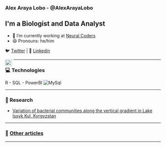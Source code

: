 ### Alex Araya Lobo - @AlexArayaLobo

## I'm a Biologist and Data Analyst


- 🔭 I’m currently working at [Neural Coders][website]
- 😄 Pronouns: he/him


🐦 [Twitter][twitter] |  👔 [Linkedin][linkedin]

[twitter]: https://twitter.com/alexaraya_27
[linkedin]: https://www.linkedin.com/in/alex-araya-lobo-184b6b196/
<img align="left" style="margin-right:5px" alt="Linkedin" width="22px" src="https://image.flaticon.com/icons/png/512/174/174857.png" />

---

### 💻 Technologies
R - SQL - PowerBI
![MySql](https://img.shields.io/badge/-MySql-black?style=flat-square&logo=mysql)
<br/>

---

### 📝 Research

- [Variation of bacterial communities along the vertical gradient in Lake Issyk Kul, Kyrgyzstan](https://www.biorxiv.org/content/10.1101/864355v1)

---

### 📌 [Other articles][articles]

---

<!-- LINKS -->
[website]: https://neuralcoders.com/
[articles]: https://neuralcoders.com/public/Articles/articles.html




